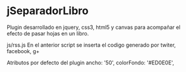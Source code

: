 jSeparadorLibro
===============

Plugin desarrollado en jquery, css3, html5 y canvas para acompañar el efecto de pasar hojas en un libro.

 js/rss.js
 En el anterior script se inserta el codigo generado por twiter, facebook, g+


Atributos por defecto del plugin
ancho: '50',
colorFondo: '#ED0E0E',